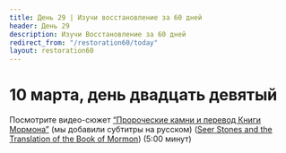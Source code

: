 ```yaml
---
title: Дeнь 29 | Изучи восстановление за 60 дней
header: День 29
description: Изучи Восстановление за 60 дней
redirect_from: "/restoration60/today"
layout: restoration60
---
```


# 10 марта, день двадцать девятый

Посмотрите видео-сюжет [“Пророческие камни и перевод Книги Мормона”](https://youtu.be/PyDr_-g8a0g) (мы добавили субтитры на русском) ([Seer Stones and the Translation of the Book of Mormon](https://www.churchofjesuschrist.org/media-library/video/2017-11-0120-seer-stones-and-the-translation-of-the-book-of-mormon?lang=eng)) (5:00 минут)